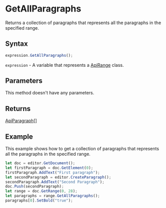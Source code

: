 # GetAllParagraphs

Returns a collection of paragraphs that represents all the paragraphs in the specified range.

## Syntax

```javascript
expression.GetAllParagraphs();
```

`expression` - A variable that represents a [ApiRange](../ApiRange.md) class.

## Parameters

This method doesn't have any parameters.

## Returns

[ApiParagraph[]](../../ApiParagraph/ApiParagraph.md)

## Example

This example shows how to get a collection of paragraphs that represents all the paragraphs in the specified range.

```javascript
let doc = editor.GetDocument();
let firstParagraph = doc.GetElement(0);
firstParagraph.AddText("First paragraph");
let secondParagraph = editor.CreateParagraph();
secondParagraph.AddText("Second Paragraph");
doc.Push(secondParagraph);
let range = doc.GetRange(0, 28);
let paragraphs = range.GetAllParagraphs();
paragraphs[0].SetBold("true");
```
